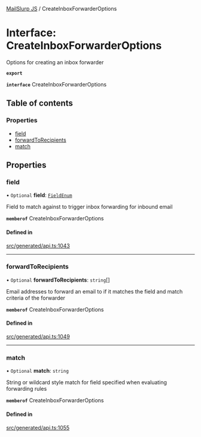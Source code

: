 [MailSlurp JS](../README.md) / CreateInboxForwarderOptions

# Interface: CreateInboxForwarderOptions

Options for creating an inbox forwarder

**`export`**

**`interface`** CreateInboxForwarderOptions

## Table of contents

### Properties

- [field](CreateInboxForwarderOptions.md#field)
- [forwardToRecipients](CreateInboxForwarderOptions.md#forwardtorecipients)
- [match](CreateInboxForwarderOptions.md#match)

## Properties

### field

• `Optional` **field**: [`FieldEnum`](../enums/CreateInboxForwarderOptions.FieldEnum.md)

Field to match against to trigger inbox forwarding for inbound email

**`memberof`** CreateInboxForwarderOptions

#### Defined in

[src/generated/api.ts:1043](https://github.com/mailslurp/mailslurp-client/blob/5a5ba59/src/generated/api.ts#L1043)

___

### forwardToRecipients

• `Optional` **forwardToRecipients**: `string`[]

Email addresses to forward an email to if it matches the field and match criteria of the forwarder

**`memberof`** CreateInboxForwarderOptions

#### Defined in

[src/generated/api.ts:1049](https://github.com/mailslurp/mailslurp-client/blob/5a5ba59/src/generated/api.ts#L1049)

___

### match

• `Optional` **match**: `string`

String or wildcard style match for field specified when evaluating forwarding rules

**`memberof`** CreateInboxForwarderOptions

#### Defined in

[src/generated/api.ts:1055](https://github.com/mailslurp/mailslurp-client/blob/5a5ba59/src/generated/api.ts#L1055)

